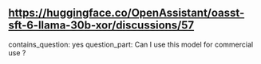 ## https://huggingface.co/OpenAssistant/oasst-sft-6-llama-30b-xor/discussions/57

contains_question: yes
question_part: Can I use this model for commercial use ?